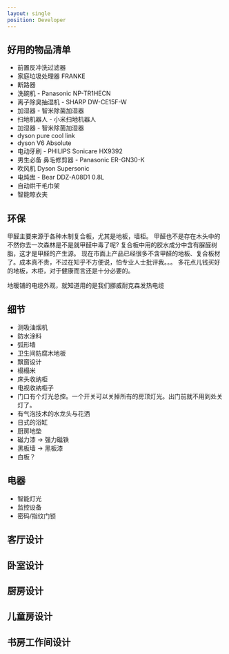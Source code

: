 ```yaml
---
layout: single
position: Developer
---
```


## 好用的物品清单

* 前置反冲洗过滤器
* 家庭垃圾处理器 FRANKE
* 断路器
* 洗碗机 - Panasonic NP-TR1HECN
* 离子除臭抽湿机 - SHARP DW-CE15F-W
* 加湿器 - 智米除菌加湿器
* 扫地机器人 - 小米扫地机器人
* 加湿器 - 智米除菌加湿器
* dyson pure cool link
* dyson V6 Absolute
* 电动牙刷 - PHILIPS Sonicare HX9392
* 男生必备 鼻毛修剪器 - Panasonic ER-GN30-K 
* 吹风机 Dyson Supersonic
* 电炖盅 - Bear DDZ-A08D1 0.8L
* 自动烘干毛巾架
* 智能晾衣夹

## 环保

甲醛主要来源于各种木制复合板，尤其是地板，墙柜。
甲醛也不是存在木头中的 不然你去一次森林是不是就甲醛中毒了呢?
复合板中用的胶水成分中含有脲醛树脂，这才是甲醛的产生源。
现在市面上产品已经很多不含甲醛的地板、复合板材了。成本真不贵，不过在知乎不方便说，怕专业人士批评我。。。
多花点儿钱买好的地板，木柜，对于健康而言还是十分必要的。


地暖铺的电缆外观，就知道用的是我们挪威耐克森发热电缆


## 细节

* 测吸油烟机
* 防水涂料
* 弧形墙
* 卫生间防腐木地板
* 飘窗设计
* 榻榻米
* 床头收纳柜
* 电视收纳柜子
* 门口有个灯光总控。一个开关可以关掉所有的房顶灯光。出门前就不用到处关灯了。
* 有气泡技术的水龙头与花洒
* 日式的浴缸
* 厨房地垫
* 磁力漆 -> 强力磁铁
* 黑板墙 -> 黑板漆
* 白板？

## 电器

* 智能灯光
* 监控设备
* 密码/指纹门锁

## 客厅设计
## 卧室设计
## 厨房设计
## 儿童房设计
## 书房工作间设计
